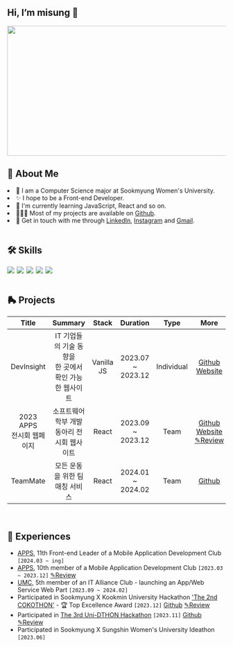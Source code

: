 ## Hi, I’m misung 👋

<!-- <img align="right" alt="GIF" src="img/techstack.gif" width="200px"/> -->

<div align="center">
<a href="https://github.com/devxb/gitanimals">
<img
  src="https://render.gitanimals.org/farms/misung-dev"
  width="600"
  height="300"
/>
</a>
</div>

## 🧐 About Me

<li>🌱 I am a Computer Science major at Sookmyung Women's University.</li>
<li>✨ I hope to be a Front-end Developer.</li>
<li>🔭 I'm currently learning JavaScript, React and so on.</li>
<li>👩🏻‍💻 Most of my projects are available on <a href="https://github.com/misung-dev">Github</a>.</li>

<li>💬 Get in touch with me through <a href="https://www.linkedin.com/in/misungdev/">LinkedIn</a>, <a href="https://www.instagram.com/ryumnii/">Instagram</a> and <a href="mailto: misung.dev@gmail.com">Gmail</a>.</li>
   
<br/>

## 🛠 Skills

<div style="display: flex; gap: 6px;">
    <img src="https://img.shields.io/badge/python-3776AB?style=for-the-badge&logo=python&logoColor=white">
    <img src="https://img.shields.io/badge/html5-E34F26?style=for-the-badge&logo=html5&logoColor=white">
    <img src="https://img.shields.io/badge/css-1572B6?style=for-the-badge&logo=css3&logoColor=white">
    <img src="https://img.shields.io/badge/javascript-F7DF1E?style=for-the-badge&logo=javascript&logoColor=black">
    <img src="https://img.shields.io/badge/react-61DAFB?style=for-the-badge&logo=react&logoColor=black">
</div>

<br/>

## 🛼 Projects

|             Title              |                           Summary                            |   Stack    |     Duration      |    Type    |                                                                                         More                                                                                          |
| :----------------------------: | :----------------------------------------------------------: | :--------: | :---------------: | :--------: | :-----------------------------------------------------------------------------------------------------------------------------------------------------------------------------------: |
|           DevInsight           | IT 기업들의 기술 동향을 <br/> 한 곳에서 확인 가능한 웹사이트 | Vanilla JS | 2023.07 ~ 2023.12 | Individual |                                        [Github](https://github.com/misung-dev/2023-DevInsight) [Website](https://2023-dev-insight.vercel.app/)                                        |
| 2023 APPS <br> 전시회 웹페이지 |          소프트웨어학부 개발 동아리 전시회 웹사이트          |   React    | 2023.09 ~ 2023.12 |    Team    | [Github](https://github.com/APPS-sookmyung/2023-APPS-Exhibition-Webpage) [Website](https://2023-apps-exhibition-webpage.vercel.app/) [✎Review](https://ryumii.hashnode.dev/2023-apps) |
|            TeamMate            |               모든 운동을 위한 팀 매칭 서비스                |   React    | 2024.01 ~ 2024.02 |    Team    |                                                                 [Github](https://github.com/TiimMate/TeamMateClient)                                                                  |

<br>

## 💫 Experiences

- <a href="https://github.com/APPS-sookmyung">APPS</a>, 11th Front-end Leader of a Mobile Application Development Club `[2024.03 ~ ing]`
- <a href="https://github.com/APPS-sookmyung">APPS</a>, 10th member of a Mobile Application Development Club `[2023.03 ~ 2023.12]` [✎Review](https://ryumii.hashnode.dev/w2ajoqzof0g7ju5wrfslbeg6rcc67ccio2vme2ajcdsijjro4wg)
- <a href="https://github.com/UMC-SMWU">UMC</a>, 5th member of an IT Alliance Club - launching an App/Web Service Web Part `[2023.09 ~ 2024.02]`
- Participated in Sookmyung X Kookmin University Hackathon <a href='https://cuboid-pipe-5a7.notion.site/2-COKOTHON-2023-4eb9005f434744fe9d0ba53e3b82c91e'>'The 2nd COKOTHON'</a> - 🏆 Top Excellence Award `[2023.12]` [Github](https://github.com/cokothon-team7/PicPuzzle-client) [✎Review](https://ryumii.hashnode.dev/2-cokothon-2023)
- Participated in <a href="https://www.instagram.com/2023_unid_official/">The 3rd Uni-DTHON Hackathon</a> `[2023.11]` [Github](https://github.com/UniD3-Hackathon-Team4/barokey) [✎Review](https://ryumii.hashnode.dev/3-uni-dthon)
- Participated in Sookmyung X Sungshin Women's University Ideathon `[2023.06]`
